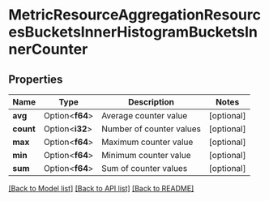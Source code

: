 # MetricResourceAggregationResourcesBucketsInnerHistogramBucketsInnerCounter

## Properties

Name | Type | Description | Notes
------------ | ------------- | ------------- | -------------
**avg** | Option<**f64**> | Average counter value | [optional]
**count** | Option<**i32**> | Number of counter values | [optional]
**max** | Option<**f64**> | Maximum counter value | [optional]
**min** | Option<**f64**> | Minimum counter value | [optional]
**sum** | Option<**f64**> | Sum of counter values | [optional]

[[Back to Model list]](../README.md#documentation-for-models) [[Back to API list]](../README.md#documentation-for-api-endpoints) [[Back to README]](../README.md)


